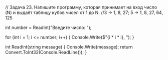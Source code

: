 // Задача 23. Напишите программу, которая принимает на вход число (N) и выдаёт таблицу кубов чисел от 1 до N.
//3 -> 1, 8, 27; 5 -> 1, 8, 27, 64, 125 

int number = ReadInt("Введите число: ");

for (int i = 1; i <= number; i++)
{
    Console.Write($"{i * i * i}, ");
}

int ReadInt(string message)
{
    Console.Write(message);
    return Convert.ToInt32(Console.ReadLine());
}